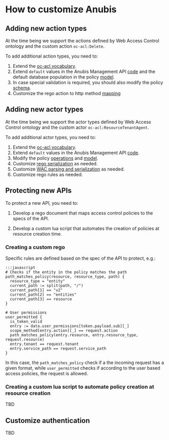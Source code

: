 # How to customize Anubis

## Adding new action types

At the time being we support the actions defined by Web Access Control ontology
and the custom action `oc-acl:Delete`.

To add additional action types, you need to:

1. Extend the [oc-acl vocabulary](https://github.com/orchestracities/anubis/blob/master/oc-acl.ttl).
1. Extend `default` values in the Anubis Management API [code](https://github.com/orchestracities/anubis/blob/master/anubis-management-api/src/default.py)
and the default database population in the policy [model](https://github.com/orchestracities/anubis/blob/master/anubis-management-api/src/policies/models.py#L87).
1. In case special validation is required, you should also modify the policy [schema](https://github.com/orchestracities/anubis/blob/master/anubis-management-api/src/policies/schemas.py).
1. Customize the rego action to http method [mapping](https://github.com/orchestracities/anubis/blob/master/config/opa-service/rego/common.rego#L11)

## Adding new actor types

At the time being we support the actor types defined by Web Access Control ontology
and the custom actor `oc-acl:ResourceTenantAgent`.

To add additional actor types, you need to:

1. Extend the [oc-acl vocabulary](https://github.com/orchestracities/anubis/blob/master/oc-acl.ttl).
1. Extend `default` values in the Anubis Management API [code](https://github.com/orchestracities/anubis/blob/master/anubis-management-api/src/default.py).
1. Modify the policy [operations](https://github.com/orchestracities/anubis/blob/master/anubis-management-api/src/policies/operations.py)
    and [model](https://github.com/orchestracities/anubis/blob/master/anubis-management-api/src/policies/models.py#L69).
1. Customize [rego serialization](https://github.com/orchestracities/anubis/blob/master/anubis-management-api/src/rego.py)
    as needed.
1. Customize [WAC parsing and serialization](https://github.com/orchestracities/anubis/blob/master/anubis-management-api/src/wac.py)
    as needed.
1. Customize rego rules as needed.

## Protecting new APIs

To protect a new API, you need to:

1. Develop a rego document that maps access control policies to the specs of
the API.

1. Develop a custom lua script that automates the creation of policies at
resource creation time.

### Creating a custom rego

Specific rules are defined based on the spec of the API to protect, e.g.:

    :::javascript
    # Checks if the entity in the policy matches the path
    path_matches_policy(resource, resource_type, path) {
      resource_type = "entity"
      current_path := split(path, "/")
      current_path[1] == "v2"
      current_path[2] == "entities"
      current_path[3] == resource
    }

    # User permissions
    user_permitted {
      is_token_valid
      entry := data.user_permissions[token.payload.sub][_]
      scope_method[entry.action][_] == request.action
      path_matches_policy(entry.resource, entry.resource_type, request.resource)
      entry.tenant == request.tenant
      entry.service_path == request.service_path
    }

In this case, the `path_matches_policy` check if a the incoming request has a
given format, while `user_permitted` checks if according to the user based
access policies, the request is allowed.

### Creating a custom lua script to automate policy creation at resource creation

TBD

## Customize authentication

TBD
